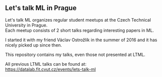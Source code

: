 ## Let's talk ML in Prague

Let's talk ML organizes regular student meetups at the Czech Technical University in Prague.\
Each meetup consists of 2 short talks regarding interesting papers in ML.

I started it with my friend Václav Ostrožlík in the summer of 2016 and it has nicely picked up since then.

This repository contains my talks, even those not presented at LTML. 

All previous LTML talks can be found at: https://datalab.fit.cvut.cz/events/lets-talk-ml
